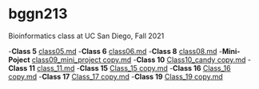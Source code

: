 # bggn213
Bioinformatics class at UC San Diego, Fall 2021

-**Class 5**
[class05.md](https://github.com/lizza-wester/bggn213/files/7657867/class05.md)
-**Class 6**
[class06.md](https://github.com/lizza-wester/bggn213/files/7657822/class06.md)
-**Class 8**
[class08.md](https://github.com/lizza-wester/bggn213/files/7657863/class08.md)
-**Mini-Poject**
[class09_mini_project copy.md](https://github.com/lizza-wester/bggn213/files/7657872/class09_mini_project.copy.md)
-**Class 10**
[Class10_candy copy.md](https://github.com/lizza-wester/bggn213/files/7657868/Class10_candy.copy.md)
-**Class 11**
[class_11.md](https://github.com/lizza-wester/bggn213/files/7657874/class_11.md)
-**Class 15**
[Class_15 copy.md](https://github.com/lizza-wester/bggn213/files/7657875/Class_15.copy.md)
-**Class 16**
[Class_16 copy.md](https://github.com/lizza-wester/bggn213/files/7657878/Class_16.copy.md)
-**Class 17**
[Class_17 copy.md](https://github.com/lizza-wester/bggn213/files/7657879/Class_17.copy.md)
-**Class 19**
[Class_19 copy.md](https://github.com/lizza-wester/bggn213/files/7657891/Class_19.copy.md)


